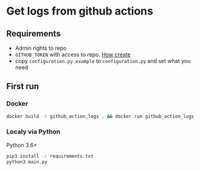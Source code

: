 # Get logs from github actions

## Requirements

* Admin rights to repo
* `GITHUB_TOKEN` with access to repo. [How create](https://help.github.com/en/github/authenticating-to-github/creating-a-personal-access-token-for-the-command-line#creating-a-token)
* copy `configuration.py.example` to `configuration.py` and set what you need

## First run

### Docker

```bash
docker build -t github_action_logs . && docker run github_action_logs
```

### Localy via Python

Python 3.6+

```bash
pip3 install -r requirements.txt
python3 main.py
```
